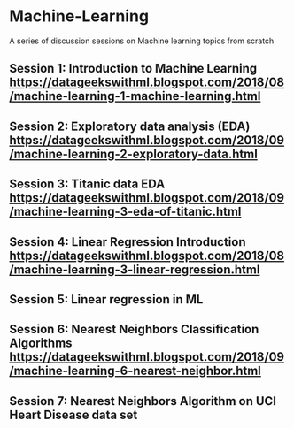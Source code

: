 # Machine-Learning
A series of discussion sessions on Machine learning topics from scratch

## Session 1: Introduction to Machine Learning https://datageekswithml.blogspot.com/2018/08/machine-learning-1-machine-learning.html
## Session 2: Exploratory data analysis (EDA) https://datageekswithml.blogspot.com/2018/09/machine-learning-2-exploratory-data.html
## Session 3: Titanic data EDA https://datageekswithml.blogspot.com/2018/09/machine-learning-3-eda-of-titanic.html
## Session 4: Linear Regression Introduction https://datageekswithml.blogspot.com/2018/08/machine-learning-3-linear-regression.html
## Session 5: Linear regression in ML
## Session 6: Nearest Neighbors Classification Algorithms https://datageekswithml.blogspot.com/2018/09/machine-learning-6-nearest-neighbor.html
## Session 7: Nearest Neighbors Algorithm on UCI Heart Disease data set
